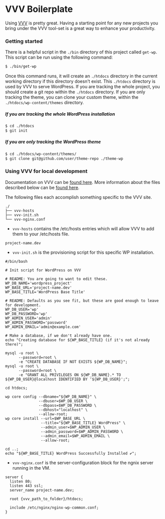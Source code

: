 VVV Boilerplate
===

Using [VVV](https://github.com/Varying-Vagrant-Vagrants/VVV) is pretty great. Having a starting point for any new projects you bring under the VVV tool-set is a great way to enhance your productivity.

### Getting started

There is a helpful script in the `./bin` directory of this project called `get-wp`. This script can be run using the following command:

```sh
$ ./bin/get-wp
```

Once this command runs, it will create an `./htdocs` directory in the current working directory if this directory doesn't exist. This `./htdocs` directory is used by VVV to serve WordPress. If you are tracking the whole project, you should create a git repo within the `./htdocs` directory. If you are only tracking the theme, you can clone your custom theme, within the `./htdocs/wp-content/themes` directory.

##### If you are tracking the whole WordPress installation

```sh
$ cd ./htdocs
$ git init
```

##### If you are only tracking the WordPress theme

```sh
$ cd ./htdocs/wp-content/themes/
$ git clone git@github.com/user/theme-repo ./theme-wp
```

### Using VVV for local development

Documentation on VVV can be [found here](https://github.com/Varying-Vagrant-Vagrants/VVV#varying-vagrant-vagrants). More information about the files described below can be [found here](https://github.com/varying-vagrant-vagrants/vvv/wiki/Auto-site-Setup).

The following files each accomplish something specific to the VVV site.
```
./
├── vvv-hosts
├── vvv-init.sh
└── vvv-nginx.conf
```

* `vvv-hosts` contains the /etc/hosts entries which will allow VVV to add them to your /etc/hosts file.

```
project-name.dev
```

* `vvv-init.sh` is the provisioning script for this specific WP installation.

```
#/bin/bash

# Init script for WordPress on VVV

# README: You are going to want to edit these.
WP_DB_NAME='wordpress_project'
WP_BASE_URL='project-name.dev'
WP_BASE_TITLE='WordPress Base Title'

# README: Defaults as you see fit, but these are good enough to leave for development.
WP_DB_USER='wp'
WP_DB_PASSWORD='wp'
WP_ADMIN_USER='admin'
WP_ADMIN_PASSWORD='password'
WP_ADMIN_EMAIL='admin@example.com'

# Make a database, if we don't already have one.
echo "Creating database for ${WP_BASE_TITLE} (if it's not already there)";

mysql -u root \
      --password=root \
      -e "CREATE DATABASE IF NOT EXISTS ${WP_DB_NAME}";
mysql -u root \
      --password=root \
      -e "GRANT ALL PRIVILEGES ON ${WP_DB_NAME}.* TO ${WP_DB_USER}@localhost IDENTIFIED BY '${WP_DB_USER}';";

cd htdocs;

wp core config --dbname="${WP_DB_NAME}" \
               --dbuser=$WP_DB_USER \
               --dbpass=$WP_DB_PASSWORD \
               --dbhost="localhost" \
               --allow-root;
wp core install --url=$WP_BASE_URL \
                --title="${WP_BASE_TITLE} WordPress" \
                --admin_user=$WP_ADMIN_USER \
                --admin_password=$WP_ADMIN_PASSWORD \
                --admin_email=$WP_ADMIN_EMAIL \
                --allow-root;

cd ..;
echo "${WP_BASE_TITLE} WordPress Successfully Installed ✔︎";

```

* `vvv-nginx.conf` is the server-configuration block for the ngnix server running in the VM.

```
server {
  listen 80;
  listen 443 ssl;
  server_name project-name.dev;

  root {vvv_path_to_folder}/htdocs;

  include /etc/nginx/nginx-wp-common.conf;
}
```
